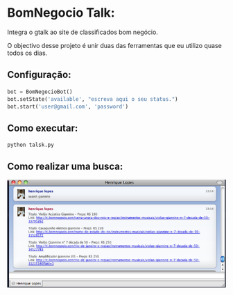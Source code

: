 BomNegocio Talk:
=========

Integra o gtalk ao site de classificados bom negócio.


O objectivo desse projeto é unir duas das ferramentas que eu utilizo quase todos os dias.


Configuração:
--------------

```python
bot = BomNegocioBot()
bot.setState('available', "escreva aqui o seu status.")
bot.start('user@gmail.com', 'password')
```

Como executar:
--------------
```sh
python talsk.py
```

Como realizar uma busca:
--------------
![alt text](https://raw.githubusercontent.com/riquellopes/bom-negocio-talk/master/adium.png "Tela do Adium")